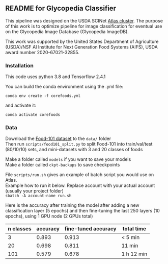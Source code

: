 ## README for Glycopedia Classifier   

This pipeline was designed on the USDA SCINet [Atlas cluster](https://www.hpc.msstate.edu/computing/atlas/). The purpose of this work is to optimize pipeline for image classification for eventual use on the Glycopedia Image Database (Glycopedia ImageDB).

This work was supported by the United States Department of Agriculture (USDA)/NSF AI Institute for Next Generation Food Systems (AIFS), USDA award number 2020-67021-32855.

### Installation

This code uses python 3.8 and Tensorflow 2.4.1   

You can build the conda environment using the .yml file:    

`conda env create -f corefoods.yml`

and activate it:

`conda activate corefoods`

### Data

Download the [Food-101 dataset](https://data.vision.ee.ethz.ch/cvl/datasets_extra/food-101/) to the `data/` folder      
Then run `scripts/food101_split.py` to split Food-101 into train/val/test (80/10/10) sets, and mini-datasets with 3 and 20 classes of foods    

Make a folder called `models` if you want to save your models    
Make a folder called `ckpt-backups` to save checkpoints    

File `scripts/run.sh` gives an example of batch script you would use on Atlas.    
Example how to run it below. Replace account with your actual account (usually your project folder)    
`sbatch -A account-name run.sh`    

Here is the accuracy after training the model after adding a new classification layer (5 epochs) and then fine-tuning the last 250 layers (10 epochs), using 1 GPU node (2 GPUs total)

n classes | accuracy | fine-tuned accuracy | total time
----------|----------|---------------------|-----------
3         |0.893     | 0.913 | < 5 min
20        |0.698     | 0.811 | 11 min
101       |0.579     | 0.678 | 1 h 12 min
